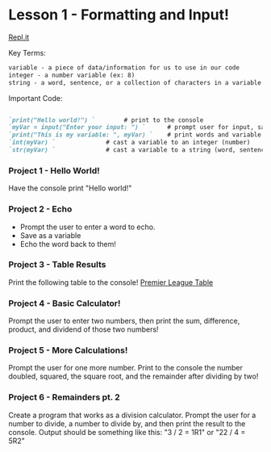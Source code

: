 # Lesson 1 - Formatting and Input!

[Repl.it](https://repl.it/~)

Key Terms:
```markdown
variable - a piece of data/information for us to use in our code
integer - a number variable (ex: 8)
string - a word, sentence, or a collection of characters in a variable (ex: "i like turtles")
```

Important Code:
```markdown

`print("Hello world!") `        # print to the console
`myVar = input("Enter your input: ") `      # prompt user for input, save as variable
`print("This is my variable: ", myVar) `    # print words and variable
`int(myVar) `              # cast a variable to an integer (number)
`str(myVar) `              # cast a variable to a string (word, sentence, or a collection of characters)

```

### Project 1 - Hello World!

Have the console print "Hello world!"



### Project 2 - Echo 

- Prompt the user to enter a word to echo.
- Save as a variable
- Echo the word back to them!

### Project 3 - Table Results

Print the following table to the console!
[Premier League Table](pls.png)

### Project 4 - Basic Calculator!
Prompt the user to enter two numbers, then print the sum, difference, product, and dividend of those two numbers!

### Project 5 - More Calculations!
Prompt the user for one more number. Print to the console the number doubled, squared, the square root, and the remainder after dividing by two!

### Project 6 - Remainders pt. 2
Create a program that works as a division calculator. Prompt the user for a number to divide, a number to divide by, and then print the result to the console. Output should be something like this: "3 / 2 = 1R1" or "22 / 4 = 5R2" 
